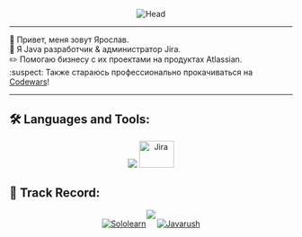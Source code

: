 
<div id="badges", align="right">
<img src="https://komarev.com/ghpvc/?username=Zazergel&style=flat-square&color=blue" alt=""/>
</div>

<p align="center"><img src='https://i.postimg.cc/8P6xBNmk/Head.png' border='0' alt='Head'/></p>

---
:wave: Привет, меня зовут Ярослав. <br>
:page_facing_up: Я Java разработчик & администратор Jira.<br>
:pencil2: Помогаю бизнесу с их проектами на продуктах Atlassian.<br>
:suspect: Также стараюсь профессионально прокачиваться на [Codewars](https://www.codewars.com/users/Zazergel)!

---

## :hammer_and_wrench: Languages and Tools:
<p align="center">
<img src="https://skillicons.dev/icons?i=java,postgres,kafka,git,idea,spring,maven,docker,postman&theme=dark"/> <img src='https://i.postimg.cc/dQX13sSt/Jira-icon-small.png' width="62" height="48" border='0' alt='Jira'/> <br> </p>

## :hocho: Track Record:
<p align="center">
<a href="https://www.codewars.com/users/Zazergel"><img src="https://www.codewars.com/users/Zazergel/badges/large"/></a> <br>
<a href="https://www.sololearn.com/profile/17851647"><img src="https://img.shields.io/badge/-Sololearn-090909?style=for-the-badge&logo=Sololearn&logoColor=ffffff" title="Sololearn" alt="Sololearn"/></a>
&nbsp;
&nbsp;
<a href="https://javarush.com/users/3077417"><img src="https://img.shields.io/badge/-JavaRush-090909?style=for-the-badge&logo=Fireship&logoColor=d77d31" title="Javarush" alt="Javarush"/>
</p>
